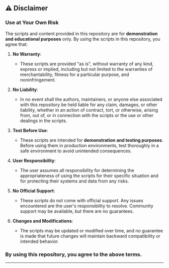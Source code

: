 ## ⚠️ Disclaimer

### **Use at Your Own Risk**

The scripts and content provided in this repository are for **demonstration and educational purposes** only. By using the scripts in this repository, you agree that:

1. **No Warranty**: 
   - These scripts are provided "as is", without warranty of any kind, express or implied, including but not limited to the warranties of merchantability, fitness for a particular purpose, and noninfringement. 

2. **No Liability**:
   - In no event shall the authors, maintainers, or anyone else associated with this repository be held liable for any claim, damages, or other liability, whether in an action of contract, tort, or otherwise, arising from, out of, or in connection with the scripts or the use or other dealings in the scripts.

3. **Test Before Use**:
   - These scripts are intended for **demonstration and testing purposes**. Before using them in production environments, test thoroughly in a safe environment to avoid unintended consequences.

4. **User Responsibility**:
   - The user assumes all responsibility for determining the appropriateness of using the scripts for their specific situation and for protecting their systems and data from any risks.

5. **No Official Support**:
   - These scripts do not come with official support. Any issues encountered are the user's responsibility to resolve. Community support may be available, but there are no guarantees.

6. **Changes and Modifications**:
   - The scripts may be updated or modified over time, and no guarantee is made that future changes will maintain backward compatibility or intended behavior.

### **By using this repository, you agree to the above terms.** 

---
